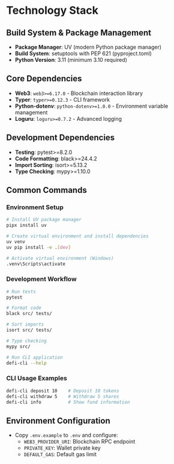 # Technology Stack

## Build System & Package Management
- **Package Manager**: UV (modern Python package manager)
- **Build System**: setuptools with PEP 621 (pyproject.toml)
- **Python Version**: 3.11 (minimum 3.10 required)

## Core Dependencies
- **Web3**: `web3>=6.17.0` - Blockchain interaction library
- **Typer**: `typer>=0.12.3` - CLI framework
- **Python-dotenv**: `python-dotenv>=1.0.0` - Environment variable management
- **Loguru**: `loguru>=0.7.2` - Advanced logging

## Development Dependencies
- **Testing**: pytest>=8.2.0
- **Code Formatting**: black>=24.4.2
- **Import Sorting**: isort>=5.13.2
- **Type Checking**: mypy>=1.10.0

## Common Commands

### Environment Setup
```bash
# Install UV package manager
pipx install uv

# Create virtual environment and install dependencies
uv venv
uv pip install -e .[dev]

# Activate virtual environment (Windows)
.venv\Scripts\activate
```

### Development Workflow
```bash
# Run tests
pytest

# Format code
black src/ tests/

# Sort imports
isort src/ tests/

# Type checking
mypy src/

# Run CLI application
defi-cli --help
```

### CLI Usage Examples
```bash
defi-cli deposit 10    # Deposit 10 tokens
defi-cli withdraw 5    # Withdraw 5 shares
defi-cli info          # Show fund information
```

## Environment Configuration
- Copy `.env.example` to `.env` and configure:
  - `WEB3_PROVIDER_URI`: Blockchain RPC endpoint
  - `PRIVATE_KEY`: Wallet private key
  - `DEFAULT_GAS`: Default gas limit